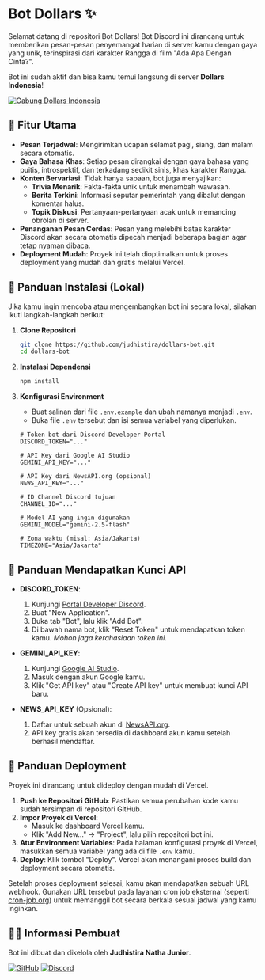 # Bot Dollars ✨

Selamat datang di repositori Bot Dollars! Bot Discord ini dirancang untuk memberikan pesan-pesan penyemangat harian di server kamu dengan gaya yang unik, terinspirasi dari karakter Rangga di film "Ada Apa Dengan Cinta?".

Bot ini sudah aktif dan bisa kamu temui langsung di server **Dollars Indonesia**!

[![Gabung Dollars Indonesia](https://img.shields.io/badge/Gabung%20Dollars%20Indonesia-7289DA?style=for-the-badge&logo=discord&logoColor=white)](https://bit.ly/DollarsIndonesia)

## 🌟 Fitur Utama

- **Pesan Terjadwal**: Mengirimkan ucapan selamat pagi, siang, dan malam secara otomatis.
- **Gaya Bahasa Khas**: Setiap pesan dirangkai dengan gaya bahasa yang puitis, introspektif, dan terkadang sedikit sinis, khas karakter Rangga.
- **Konten Bervariasi**: Tidak hanya sapaan, bot juga menyajikan:
  - **Trivia Menarik**: Fakta-fakta unik untuk menambah wawasan.
  - **Berita Terkini**: Informasi seputar pemerintah yang dibalut dengan komentar halus.
  - **Topik Diskusi**: Pertanyaan-pertanyaan acak untuk memancing obrolan di server.
- **Penanganan Pesan Cerdas**: Pesan yang melebihi batas karakter Discord akan secara otomatis dipecah menjadi beberapa bagian agar tetap nyaman dibaca.
- **Deployment Mudah**: Proyek ini telah dioptimalkan untuk proses deployment yang mudah dan gratis melalui Vercel.

## 🔧 Panduan Instalasi (Lokal)

Jika kamu ingin mencoba atau mengembangkan bot ini secara lokal, silakan ikuti langkah-langkah berikut:

1.  **Clone Repositori**

    ```bash
    git clone https://github.com/judhistira/dollars-bot.git
    cd dollars-bot
    ```

2.  **Instalasi Dependensi**

    ```bash
    npm install
    ```

3.  **Konfigurasi Environment**

    - Buat salinan dari file `.env.example` dan ubah namanya menjadi `.env`.
    - Buka file `.env` tersebut dan isi semua variabel yang diperlukan.

    ```env
    # Token bot dari Discord Developer Portal
    DISCORD_TOKEN="..."

    # API Key dari Google AI Studio
    GEMINI_API_KEY="..."

    # API Key dari NewsAPI.org (opsional)
    NEWS_API_KEY="..."

    # ID Channel Discord tujuan
    CHANNEL_ID="..."

    # Model AI yang ingin digunakan
    GEMINI_MODEL="gemini-2.5-flash"

    # Zona waktu (misal: Asia/Jakarta)
    TIMEZONE="Asia/Jakarta"
    ```

## 🔑 Panduan Mendapatkan Kunci API

- **DISCORD_TOKEN**:

  1.  Kunjungi [Portal Developer Discord](https://discord.com/developers/applications).
  2.  Buat "New Application".
  3.  Buka tab "Bot", lalu klik "Add Bot".
  4.  Di bawah nama bot, klik "Reset Token" untuk mendapatkan token kamu. _Mohon jaga kerahasiaan token ini._

- **GEMINI_API_KEY**:

  1.  Kunjungi [Google AI Studio](https://aistudio.google.com/).
  2.  Masuk dengan akun Google kamu.
  3.  Klik "Get API key" atau "Create API key" untuk membuat kunci API baru.

- **NEWS_API_KEY** (Opsional):
  1.  Daftar untuk sebuah akun di [NewsAPI.org](https://newsapi.org/).
  2.  API key gratis akan tersedia di dashboard akun kamu setelah berhasil mendaftar.

## 🚀 Panduan Deployment

Proyek ini dirancang untuk dideploy dengan mudah di Vercel.

1.  **Push ke Repositori GitHub**: Pastikan semua perubahan kode kamu sudah tersimpan di repositori GitHub.
2.  **Impor Proyek di Vercel**:
    - Masuk ke dashboard Vercel kamu.
    - Klik "Add New..." -> "Project", lalu pilih repositori bot ini.
3.  **Atur Environment Variables**: Pada halaman konfigurasi proyek di Vercel, masukkan semua variabel yang ada di file `.env` kamu.
4.  **Deploy**: Klik tombol "Deploy". Vercel akan menangani proses build dan deployment secara otomatis.

Setelah proses deployment selesai, kamu akan mendapatkan sebuah URL webhook. Gunakan URL tersebut pada layanan cron job eksternal (seperti [cron-job.org](https://cron-job.org/)) untuk memanggil bot secara berkala sesuai jadwal yang kamu inginkan.

## 👨‍💻 Informasi Pembuat

Bot ini dibuat dan dikelola oleh **Judhistira Natha Junior**.

[![GitHub](https://img.shields.io/badge/GitHub-181717?style=for-the-badge&logo=github&logoColor=white)](https://github.com/judhistira)
[![Discord](https://img.shields.io/badge/Discord-RazeRunner-7289DA?style=for-the-badge&logo=discord&logoColor=white)](https://discord.com/users/RazeRunner)
